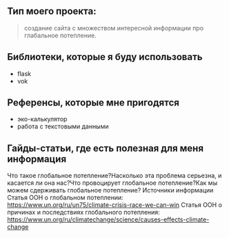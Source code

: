 ## Тип моего проекта:
> создание сайта с множеством интересной информации про глабальное потепление.

## Библиотеки, которые я буду использовать
- flask
- vok

## Референсы, которые мне пригодятся
- эко-калькулятор
- работа с текстовыми данными

## Гайды-статьи, где есть полезная для меня информация
Что такое глобальное потепление?Насколько эта проблема серьезна, и касается ли она нас?Что провоцирует глобальное потепление?Как мы можем сдерживать глобальное потепление?
Источники информации
Статья ООН о глобальном потеплении: https://www.un.org/ru/un75/climate-crisis-race-we-can-win
Статья ООН о причинах и последствиях глобального потепления: https://www.un.org/ru/climatechange/science/causes-effects-climate-change

